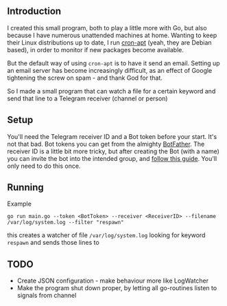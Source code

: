 ## Introduction

I created this small program, both to play a little more with Go, but also
because I have numerous unattended machines at home. Wanting to keep their Linux
distributions up to date, I run
[cron-apt](https://debian-administration.org/article/162/A_short_introduction_to_cron-apt)
(yeah, they are Debian based), in order
to monitor if new packages become available.

But the default way of using `cron-apt` is to have it send an email. Setting
up an email server has become increasingly difficult, as an effect of Google
tightening the screw on spam - and thank God for that.

So I made a small program that can watch a file for a certain keyword and send
that line to a Telegram receiver (channel or person)

## Setup

You'll need the Telegram receiver ID and a Bot token before your start. It's not
that bad. Bot tokens you can get from the almighty
[BotFather](https://core.telegram.org/bots#6-botfather). The receiver ID is a
little bit more tricky, but after creating the Bot (with a name) you can invite
the bot into the intended group, and [follow this
guide](https://stackoverflow.com/questions/32423837/telegram-bot-how-to-get-a-group-chat-id).
You'll only need to do this once.

## Running

Example

    go run main.go --token <BotToken> --receiver <ReceiverID> --filename /var/log/system.log --filter "respawn"

this creates a watcher of file `/var/log/system.log` looking for keyword
`respawn` and sends those lines to <ReceiverID>

## TODO

* Create JSON configuration - make behaviour more like LogWatcher
* Make the program shut down proper, by letting all go-routines listen to
  signals from channel